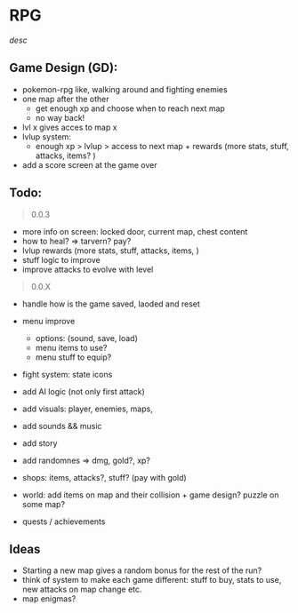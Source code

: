 # RPG

_desc_

## Game Design (GD):

- pokemon-rpg like, walking around and fighting enemies
- one map after the other
  - get enough xp and choose when to reach next map
  - no way back!
- lvl x gives acces to map x
- lvlup system:
  - enough xp > lvlup > access to next map + rewards (more stats, stuff, attacks, items? )
- add a score screen at the game over

## Todo:

> 0.0.3

- more info on screen: locked door, current map, chest content
- how to heal? => tarvern? pay?
- lvlup rewards (more stats, stuff, attacks, items, )
- stuff logic to improve
- improve attacks to evolve with level

> 0.0.X

- handle how is the game saved, laoded and reset
- menu improve
  - options: (sound, save, load)
  - menu items to use?
  - menu stuff to equip?
- fight system: state icons
- add AI logic (not only first attack)

- add visuals: player, enemies, maps,
- add sounds && music
- add story

- add randomnes => dmg, gold?, xp?
- shops: items, attacks?, stuff? (pay with gold)
- world: add items on map and their collision + game design? puzzle on some map?
- quests / achievements

## Ideas

- Starting a new map gives a random bonus for the rest of the run?
- think of system to make each game different: stuff to buy, stats to use, new attacks on map change etc.
- map enigmas?
